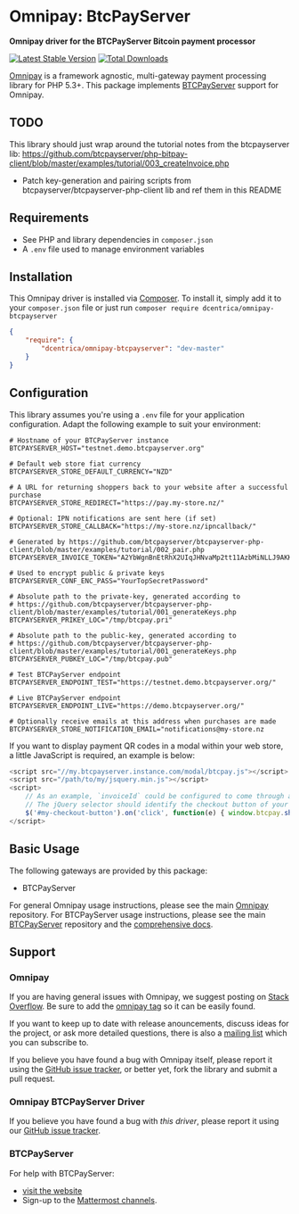 # Omnipay: BtcPayServer

**Omnipay driver for the BTCPayServer Bitcoin payment processor**

[![Latest Stable Version](https://poser.pugx.org/dcentrica/omnipay-btcpayserver/version.png)](https://packagist.org/packages/dcentrica/onipay-btcpayserver)
[![Total Downloads](https://poser.pugx.org/dcentrica/omnipay-btcpayserverpay/d/total.png)](https://packagist.org/packages/dcentrica/omnipay-btcpayserver)

[Omnipay](https://github.com/thephpleague/omnipay) is a framework agnostic, multi-gateway payment
processing library for PHP 5.3+. This package implements [BTCPayServer](https://btcpayserver.org/) support for Omnipay.

## TODO

This library should just wrap around the tutorial notes from the btcpayserver lib: https://github.com/btcpayserver/php-bitpay-client/blob/master/examples/tutorial/003_createInvoice.php

* Patch key-generation and pairing scripts from btcpayserver/btcpayserver-php-client lib and ref them in this README

## Requirements

* See PHP and library dependencies in `composer.json`
* A `.env` file used to manage environment variables

## Installation

This Omnipay driver is installed via [Composer](http://getcomposer.org/). To install it, simply add it
to your `composer.json` file or just run `composer require dcentrica/omnipay-btcpayserver`

```json
{
    "require": {
        "dcentrica/omnipay-btcpayserver": "dev-master"
    }
}
```

## Configuration

This library assumes you're using a `.env` file for your application configuration. Adapt the following example to suit your environment:

```shell
# Hostname of your BTCPayServer instance
BTCPAYSERVER_HOST="testnet.demo.btcpayserver.org"

# Default web store fiat currency
BTCPAYSERVER_STORE_DEFAULT_CURRENCY="NZD"

# A URL for returning shoppers back to your website after a successful purchase
BTCPAYSERVER_STORE_REDIRECT="https://pay.my-store.nz/"

# Optional: IPN notifications are sent here (if set)
BTCPAYSERVER_STORE_CALLBACK="https://my-store.nz/ipncallback/"

# Generated by https://github.com/btcpayserver/btcpayserver-php-client/blob/master/examples/tutorial/002_pair.php
BTCPAYSERVER_INVOICE_TOKEN="A2YbWgnBnEtRhX2UIqJHNvaMp2tt11AzbMiNLLJ9AKK"

# Used to encrypt public & private keys
BTCPAYSERVER_CONF_ENC_PASS="YourTopSecretPassword"

# Absolute path to the private-key, generated according to
# https://github.com/btcpayserver/btcpayserver-php-client/blob/master/examples/tutorial/001_generateKeys.php
BTCPAYSERVER_PRIKEY_LOC="/tmp/btcpay.pri"

# Absolute path to the public-key, generated according to
# https://github.com/btcpayserver/btcpayserver-php-client/blob/master/examples/tutorial/001_generateKeys.php
BTCPAYSERVER_PUBKEY_LOC="/tmp/btcpay.pub"

# Test BTCPayServer endpoint
BTCPAYSERVER_ENDPOINT_TEST="https://testnet.demo.btcpayserver.org/"

# Live BTCPayServer endpoint
BTCPAYSERVER_ENDPOINT_LIVE="https://demo.btcpayserver.org/"

# Optionally receive emails at this address when purchases are made
BTCPAYSERVER_STORE_NOTIFICATION_EMAIL="notifications@my-store.nz
```

If you want to display payment QR codes in a modal within your web store, a little JavaScript is required, an example is below:

```javascript
<script src="//my.btcpayserver.instance.com/modal/btcpay.js"></script>
<script src="/path/to/my/jsquery.min.js"></script>
<script>
    // As an example, `invoiceId` could be configured to come through as a GET param
    // The jQuery selector should identify the checkout button of your store
    $('#my-checkout-button').on('click', function(e) { window.btcpay.showInvoice(invoiceId); });
</script>
```

## Basic Usage

The following gateways are provided by this package:

* BTCPayServer

For general Omnipay usage instructions, please see the main [Omnipay](https://github.com/thephpleague/omnipay)
repository. For BTCPayServer usage instructions, please see the main [BTCPayServer](https://github.com/btcpayserver/php-bitpay-client) repository and the [comprehensive docs](http://docs.btcpayserver.org/).

## Support

### Omnipay

If you are having general issues with Omnipay, we suggest posting on [Stack Overflow](http://stackoverflow.com/). Be sure to add the [omnipay tag](http://stackoverflow.com/questions/tagged/omnipay) so it can be easily found.

If you want to keep up to date with release anouncements, discuss ideas for the project, or ask more detailed questions, there is also a [mailing list](https://groups.google.com/forum/#!forum/omnipay) which
you can subscribe to.

If you believe you have found a bug with Omnipay itself, please report it using the [GitHub issue tracker](https://github.com/thephpleague/omnipay-bitpay/issues),
or better yet, fork the library and submit a pull request.

### Omnipay BTCPayServer Driver

If you believe you have found a bug with _this driver_, please report it using our [GitHub issue tracker](https://github.com/dcentrica/omnipay-btcpayserver/issues).

### BTCPayServer

For help with BTCPayServer:

* [visit the website](https://docs.btcpayserver.org/)
* Sign-up to the [Mattermost channels](https://chat.btcpayserver.org/btcpayserver/).

